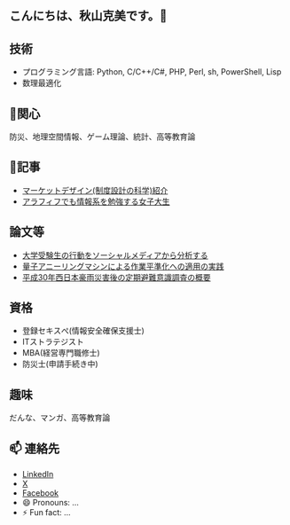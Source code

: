 ## こんにちは、秋山克美です。👋

<!--
**l-plantarum/l-plantarum** is a ✨ _special_ ✨ repository because its `README.md` (this file) appears on your GitHub profile.

Here are some ideas to get you started:

- 🔭 I’m currently working on ...

- 👯 I’m looking to collaborate on ...
- 🤔 I’m looking for help with ...
- 💬 Ask me about ...
-->
## 技術
- プログラミング言語: Python, C/C++/C#, PHP, Perl, sh, PowerShell, Lisp
- 数理最適化
## 🌱関心
防災、地理空間情報、ゲーム理論、統計、高等教育論
## 🧻記事
- [マーケットデザイン(制度設計の科学)紹介](https://qiita.com/plantarum/items/9449c2cd4a908fecb9ac)
- [アラフィフでも情報系を勉強する女子大生](https://qiita.com/plantarum/items/f0279ffce288e662b030)
## 論文等
- [大学受験生の行動をソーシャルメディアから分析する](https://www.ieice.org/publications/ken/summary.php?contribution_id=112135)
- [量子アニーリングマシンによる作業平準化への適用の実践](https://ipsj.ixsq.nii.ac.jp/ej/index.php?active_action=repository_view_main_item_detail&page_id=13&block_id=8&item_id=225028&item_no=1)
- [平成30年西日本豪雨災害後の定期避難意識調査の概要](https://jglobal.jst.go.jp/detail?JGLOBAL_ID=202402281995029336)
## 資格
- 登録セキスぺ(情報安全確保支援士)
- ITストラテジスト
- MBA(経営専門職修士)
- 防災士(申請手続き中)
## 趣味
だんな、マンガ、高等教育論
## 📫 連絡先
- [LinkedIn](https://www.linkedin.com/in/akiyama-katsumi/)
- [X](https://x.com/plantarum)
- [Facebook](https://www.facebook.com/akiyama.katsumi)
- 😄 Pronouns: ...
- ⚡ Fun fact: ...

